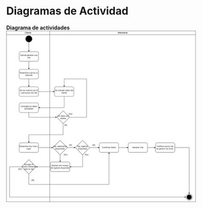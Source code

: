 # Diagramas de Actividad

**Diagrama de actividades**
<br>
<img src="../Images/Diagrama-Actividades/diagrama_de_actividades.png" alt="Diagrama de actividades" width="1000">
